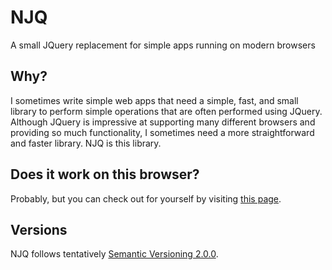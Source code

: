 # NJQ
A small JQuery replacement for simple apps running on modern browsers

## Why?
I sometimes write simple web apps that need a simple, fast, and small library to perform simple operations that are often performed using JQuery. Although JQuery is impressive at supporting many different browsers and providing so much functionality, I sometimes need a more straightforward and faster library. NJQ is this library.

## Does it work on this browser?
Probably, but you can check out for yourself by visiting [this page](https://stefanovazzocell.github.io/NJQ/docs/).

## Versions
NJQ follows tentatively [Semantic Versioning 2.0.0](https://semver.org/spec/v2.0.0.html).
